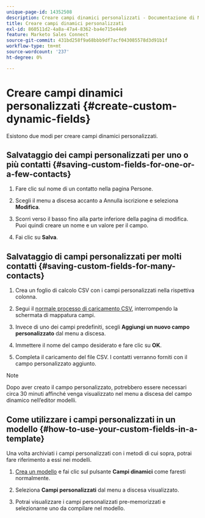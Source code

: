 ```yaml
---
unique-page-id: 14352508
description: Creare campi dinamici personalizzati - Documentazione di Marketo - Documentazione del prodotto
title: Creare campi dinamici personalizzati
exl-id: 860511d2-4a8a-47a4-8362-ba4e715e44e9
feature: Marketo Sales Connect
source-git-commit: 431bd258f9a68bbb9df7acf043085578d3d91b1f
workflow-type: tm+mt
source-wordcount: '237'
ht-degree: 0%

---
```


# Creare campi dinamici personalizzati {#create-custom-dynamic-fields}

Esistono due modi per creare campi dinamici personalizzati.

## Salvataggio dei campi personalizzati per uno o più contatti {#saving-custom-fields-for-one-or-a-few-contacts}

1. Fare clic sul nome di un contatto nella pagina Persone.

1. Scegli il menu a discesa accanto a Annulla iscrizione e seleziona **Modifica**.

1. Scorri verso il basso fino alla parte inferiore della pagina di modifica. Puoi quindi creare un nome e un valore per il campo.

1. Fai clic su **Salva**.

## Salvataggio di campi personalizzati per molti contatti {#saving-custom-fields-for-many-contacts}

1. Crea un foglio di calcolo CSV con i campi personalizzati nella rispettiva colonna.

1. Segui il [normale processo di caricamento CSV](/help/marketo/product-docs/marketo-sales-connect/people/managing-contacts/import-contacts-via-csv.md), interrompendo la schermata di mappatura campi.

1. Invece di uno dei campi predefiniti, scegli **Aggiungi un nuovo campo personalizzato** dal menu a discesa.

1. Immettere il nome del campo desiderato e fare clic su **OK**.

1. Completa il caricamento del file CSV. I contatti verranno forniti con il campo personalizzato aggiunto.

>[!NOTE]
>
>Dopo aver creato il campo personalizzato, potrebbero essere necessari circa 30 minuti affinché venga visualizzato nel menu a discesa del campo dinamico nell’editor modelli.

## Come utilizzare i campi personalizzati in un modello {#how-to-use-your-custom-fields-in-a-template}

Una volta archiviati i campi personalizzati con i metodi di cui sopra, potrai fare riferimento a essi nei modelli.

1. [Crea un modello](/help/marketo/product-docs/marketo-sales-connect/templates/create-a-new-template.md) e fai clic sul pulsante **Campi dinamici** come faresti normalmente.

1. Seleziona **Campi personalizzati** dal menu a discesa visualizzato.

1. Potrai visualizzare i campi personalizzati pre-memorizzati e selezionarne uno da compilare nel modello.
